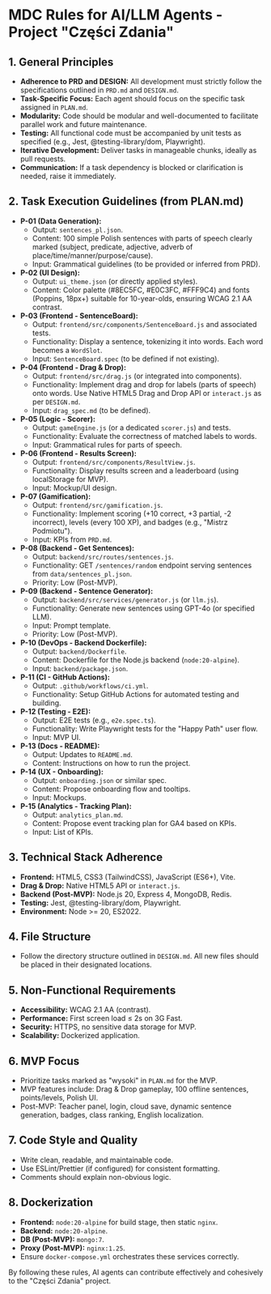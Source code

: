 # MDC Rules for AI/LLM Agents - Project "Części Zdania"

## 1. General Principles

*   **Adherence to PRD and DESIGN:** All development must strictly follow the specifications outlined in `PRD.md` and `DESIGN.md`.
*   **Task-Specific Focus:** Each agent should focus on the specific task assigned in `PLAN.md`.
*   **Modularity:** Code should be modular and well-documented to facilitate parallel work and future maintenance.
*   **Testing:** All functional code must be accompanied by unit tests as specified (e.g., Jest, @testing-library/dom, Playwright).
*   **Iterative Development:** Deliver tasks in manageable chunks, ideally as pull requests.
*   **Communication:** If a task dependency is blocked or clarification is needed, raise it immediately.

## 2. Task Execution Guidelines (from PLAN.md)

*   **P-01 (Data Generation):**
    *   Output: `sentences_pl.json`.
    *   Content: 100 simple Polish sentences with parts of speech clearly marked (subject, predicate, adjective, adverb of place/time/manner/purpose/cause).
    *   Input: Grammatical guidelines (to be provided or inferred from PRD).
*   **P-02 (UI Design):**
    *   Output: `ui_theme.json` (or directly applied styles).
    *   Content: Color palette (#8EC5FC, #E0C3FC, #FFF9C4) and fonts (Poppins, 18px+) suitable for 10-year-olds, ensuring WCAG 2.1 AA contrast.
*   **P-03 (Frontend - SentenceBoard):**
    *   Output: `frontend/src/components/SentenceBoard.js` and associated tests.
    *   Functionality: Display a sentence, tokenizing it into words. Each word becomes a `WordSlot`.
    *   Input: `SentenceBoard.spec` (to be defined if not existing).
*   **P-04 (Frontend - Drag & Drop):**
    *   Output: `frontend/src/drag.js` (or integrated into components).
    *   Functionality: Implement drag and drop for labels (parts of speech) onto words. Use Native HTML5 Drag and Drop API or `interact.js` as per `DESIGN.md`.
    *   Input: `drag_spec.md` (to be defined).
*   **P-05 (Logic - Scorer):**
    *   Output: `gameEngine.js` (or a dedicated `scorer.js`) and tests.
    *   Functionality: Evaluate the correctness of matched labels to words.
    *   Input: Grammatical rules for parts of speech.
*   **P-06 (Frontend - Results Screen):**
    *   Output: `frontend/src/components/ResultView.js`.
    *   Functionality: Display results screen and a leaderboard (using localStorage for MVP).
    *   Input: Mockup/UI design.
*   **P-07 (Gamification):**
    *   Output: `frontend/src/gamification.js`.
    *   Functionality: Implement scoring (+10 correct, +3 partial, -2 incorrect), levels (every 100 XP), and badges (e.g., "Mistrz Podmiotu").
    *   Input: KPIs from `PRD.md`.
*   **P-08 (Backend - Get Sentences):**
    *   Output: `backend/src/routes/sentences.js`.
    *   Functionality: GET `/sentences/random` endpoint serving sentences from `data/sentences_pl.json`.
    *   Priority: Low (Post-MVP).
*   **P-09 (Backend - Sentence Generator):**
    *   Output: `backend/src/services/generator.js` (or `llm.js`).
    *   Functionality: Generate new sentences using GPT-4o (or specified LLM).
    *   Input: Prompt template.
    *   Priority: Low (Post-MVP).
*   **P-10 (DevOps - Backend Dockerfile):**
    *   Output: `backend/Dockerfile`.
    *   Content: Dockerfile for the Node.js backend (`node:20-alpine`).
    *   Input: `backend/package.json`.
*   **P-11 (CI - GitHub Actions):**
    *   Output: `.github/workflows/ci.yml`.
    *   Functionality: Setup GitHub Actions for automated testing and building.
*   **P-12 (Testing - E2E):**
    *   Output: E2E tests (e.g., `e2e.spec.ts`).
    *   Functionality: Write Playwright tests for the "Happy Path" user flow.
    *   Input: MVP UI.
*   **P-13 (Docs - README):**
    *   Output: Updates to `README.md`.
    *   Content: Instructions on how to run the project.
*   **P-14 (UX - Onboarding):**
    *   Output: `onboarding.json` or similar spec.
    *   Content: Propose onboarding flow and tooltips.
    *   Input: Mockups.
*   **P-15 (Analytics - Tracking Plan):**
    *   Output: `analytics_plan.md`.
    *   Content: Propose event tracking plan for GA4 based on KPIs.
    *   Input: List of KPIs.

## 3. Technical Stack Adherence

*   **Frontend:** HTML5, CSS3 (TailwindCSS), JavaScript (ES6+), Vite.
*   **Drag & Drop:** Native HTML5 API or `interact.js`.
*   **Backend (Post-MVP):** Node.js 20, Express 4, MongoDB, Redis.
*   **Testing:** Jest, @testing-library/dom, Playwright.
*   **Environment:** Node >= 20, ES2022.

## 4. File Structure

*   Follow the directory structure outlined in `DESIGN.md`. All new files should be placed in their designated locations.

## 5. Non-Functional Requirements

*   **Accessibility:** WCAG 2.1 AA (contrast).
*   **Performance:** First screen load ≤ 2s on 3G Fast.
*   **Security:** HTTPS, no sensitive data storage for MVP.
*   **Scalability:** Dockerized application.

## 6. MVP Focus

*   Prioritize tasks marked as "wysoki" in `PLAN.md` for the MVP.
*   MVP features include: Drag & Drop gameplay, 100 offline sentences, points/levels, Polish UI.
*   Post-MVP: Teacher panel, login, cloud save, dynamic sentence generation, badges, class ranking, English localization.

## 7. Code Style and Quality

*   Write clean, readable, and maintainable code.
*   Use ESLint/Prettier (if configured) for consistent formatting.
*   Comments should explain non-obvious logic.

## 8. Dockerization

*   **Frontend:** `node:20-alpine` for build stage, then static `nginx`.
*   **Backend:** `node:20-alpine`.
*   **DB (Post-MVP):** `mongo:7`.
*   **Proxy (Post-MVP):** `nginx:1.25`.
*   Ensure `docker-compose.yml` orchestrates these services correctly.

By following these rules, AI agents can contribute effectively and cohesively to the "Części Zdania" project. 